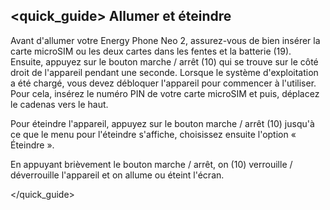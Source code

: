 ## <quick_guide> Allumer et éteindre

Avant d'allumer votre Energy Phone Neo 2, assurez-vous de bien insérer la carte microSIM ou les deux cartes dans les fentes et la batterie (19). Ensuite, appuyez sur le bouton marche / arrêt (10) qui se trouve sur le côté droit de l'appareil pendant une seconde. Lorsque le système d'exploitation a été chargé, vous devez débloquer l'appareil pour commencer à l'utiliser.  Pour cela, insérez le numéro PIN de votre carte microSIM et puis, déplacez le cadenas vers le haut.


Pour éteindre l'appareil, appuyez sur le bouton marche / arrêt (10) jusqu'à ce que le menu pour l'éteindre s'affiche, choisissez ensuite l'option « Éteindre ».

En appuyant brièvement le bouton marche / arrêt, on (10) verrouille / déverrouille l'appareil et on allume ou éteint l'écran.



</quick_guide>
